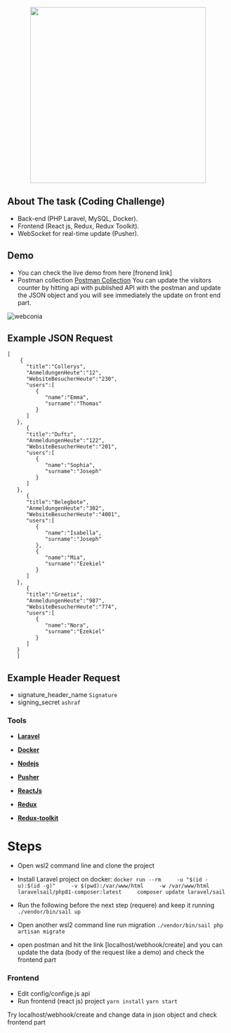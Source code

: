<p align="center"><a href="https://laravel.com" target="_blank"><img src="https://www.webconia.de/wp-content/uploads/2020/03/webconia_logo.svg" width="400"></a></p>



 

## About The task (Coding Challenge)

- Back-end (PHP Laravel, MySQL, Docker).
- Frontend (React js, Redux, Redux Toolkit).
- WebSocket for real-time update (Pusher).

## Demo
- You can check the live demo from here [fronend link]
- Postman collection <a href="https://www.postman.com/ashraf-alsamman/workspace/a5d22c07-2317-430e-b7a6-51e2bafc3251/request/733051-02383877-4929-463b-b268-444ce168b707">Postman Collection</a> 
You can update the visitors counter by hitting api with published API with the postman and update the JSON object and you will see immediately the update on front end part.

 <img src='https://i.postimg.cc/3xjbPxK3/webconia.png' border='0' alt='webconia'/> 


## Example JSON Request
```
[
    {
      "title":"Collerys",  
      "AnmeldungenHeute":"12",
      "WebsiteBesucherHeute":"230",
      "users":[
         {
            "name":"Emma",
            "surname":"Thomas"
         }
      ]
   },
      {
      "title":"Duftz",  
      "AnmeldungenHeute":"122",
      "WebsiteBesucherHeute":"201",
      "users":[
         {
            "name":"Sophia",
            "surname":"Joseph"
         }
      ]
   },
      {
      "title":"Belegbote", 
      "AnmeldungenHeute":"302",
      "WebsiteBesucherHeute":"4001",
      "users":[
         {
            "name":"Isabella",
            "surname":"Joseph"
         },
         {
            "name":"Mia",
            "surname":"Ezekiel"
         }
      ]
   },
      {
      "title":"Greetix", 
      "AnmeldungenHeute":"987",
      "WebsiteBesucherHeute":"774",
      "users":[
         {
            "name":"Nora",
            "surname":"Ezekiel"
         }
      ]
   }
   ]
```

## Example Header Request
- signature_header_name `Signature`
- signing_secret `ashraf`

### Tools

- **[Laravel](https://laravel.com/)**
- **[Docker](https://www.docker.com/)**
- **[Nodejs](https://nodejs.org/en/)**
- **[Pusher](https://pusher.com/)**

- **[ReactJs](https://reactjs.org/)**
- **[Redux](https://redux.js.org/)**
- **[Redux-toolkit](https://redux-toolkit.js.org/)**

  
# Steps
- Open wsl2 command line and clone the project
- Install Laravel project on docker:
  `docker run --rm     -u "$(id -u):$(id -g)"     -v $(pwd):/var/www/html     -w /var/www/html     laravelsail/php81-composer:latest     composer update laravel/sail`

- Run the following before the next step (requere) and keep it running 
 `./vendor/bin/sail up`
 
- Open another wsl2 command line run migration 
 `./vendor/bin/sail php artisan migrate`
 
 - open postman and hit the link [localhost/webhook/create]
   and you can update the data (body of the request like a demo) and check the frontend part
  
### Frontend
- Edit config/confige.js api  
- Run frontend (react js) project
  `yarn install`
  `yarn start`
  

Try localhost/webhook/create
and change data in json object and check frontend part


 

 

 

